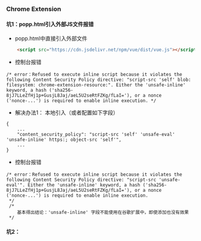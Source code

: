 ### Chrome Extension

#### 坑1：popp.html引入外部JS文件报错

* popp.html中直接引入外部文件
```html
    <script src="https://cdn.jsdelivr.net/npm/vue/dist/vue.js"></script>
```
* 控制台报错
```javascirpt
/* error：Refused to execute inline script because it violates the following Content Security Policy directive: "script-src 'self' blob: filesystem: chrome-extension-resource:". Either the 'unsafe-inline' keyword, a hash ('sha256-8jJ7LLeZfHj1p+GusjL8Jaj/aeL5U2seRtFZKg/fLaI='), or a nonce ('nonce-...') is required to enable inline execution. */
```
* 解决办法1： 本地引入（或者配置如下字段）
```
{
    ...
    "content_security_policy": "script-src 'self' 'unsafe-eval' 'unsafe-inline' https:; object-src 'self'",
    ...
}
```
* 控制台报错
```javascirpt
/* error：Refused to execute inline script because it violates the following Content Security Policy directive: "script-src 'unsafe-eval'". Either the 'unsafe-inline' keyword, a hash ('sha256-8jJ7LLeZfHj1p+GusjL8Jaj/aeL5U2seRtFZKg/fLaI='), or a nonce ('nonce-...') is required to enable inline execution.
 */
 /*
    基本得出结论：'unsafe-inline' 字段不能使用在谷歌扩展中，即使添加也没有效果
 */
```


#### 坑2：



